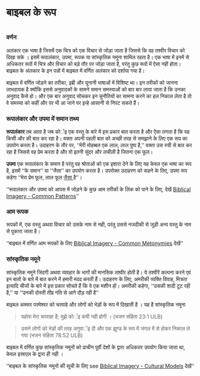 # बाइबल के रूप

 #

### वर्णन

अलंकार एक भाषा है जिसमें एक चित्र को एक विचार से जोड़ा जाता है जिससे कि वह तश्वीर विचार को दिखा सके । इसमें रूपालंकार, उपमा, रूपक या सांस्कृतिक नमूना शामिल रहता है। एक भाषा में इनमें से अधिकतर रूपों में चित्र और विचार को बड़े तौर पर जोड़ा जाता है, परंतु कुछ रूपों में ऐसा नही होता। बाइबल के अंलकार के इन पन्नों में बाइबल में वर्णित अलंकार को दर्शाया गया है।

बाइबल में वर्णित जोड़ने का तरीका, इब्री और यूनानी भाषाओं में विशिष्ट था। इन तरीकों को जानना लाभदायक है क्योंकि इससे अनुवादकों के सामने समान समस्याओं को बार बार लाया जाता है कि उनका अनुवाद कैसे हो। और एक बार अनुवाद सोचकर इन चुनौतियों का सामना करने का हल निकाल लेता है तो वे समस्या को कहीं और पर भी आ जाने पर इन्हे आसानी से निपट सकते हैं।


### रूपालंकार और उपमा में समान तथ्य

**रूपालंकार** तब आता है जब कोर्इ एक वस्तु के बारे में इस प्रकार बात करता है और ऐसा लगता है कि वह किसी और की बात कर रहा है। वक्ता अपनी पहली बात को अच्छी तरह से समझाने के लिए एक रूप का उपयोग करता है। उदाहरण के तौर पर, ‘‘मेरी मोहब्बत एक लाल, लाल पुष्प है,’’ वक्ता उस स्त्री से बात कर रहा है जिससे वह प्रेम करता है और वो इतनी सुंदर और लचीली है जितना एक फूल।

**उपमा** एक रूपालंकार के समान है परंतु वह श्रोताओं को एक इशारा देने के लिए यह केवल एक भाषा का रूप है, इसमें ‘‘के समान’’ या ‘‘जैसा’’ का उपयोग करता है। उपरोक्त उदाहरण को कहने के लिए, उपमा रूप कहेगा ‘‘मेरा प्रेम फूल, लाल फूल <u> जैसा </u> है’’।

‘‘रूपालंकार और उपमा को आपस में जोड़ने के कुछ आम तरीकों के लिंक को पाने के लिए, देखें [Biblical Imagery - Common Patterns](../bita-part1/01.md)’’


### आम रूपक

रूपकों में, एक वस्तु अथवा विचार को उसके नाम से नही, परंतु उससे नजदीकी से जुड़ी अन्य वस्तु के नाम से पुकारा जाता है।

‘‘बाइबल में वर्णित आम रूपकों के लिए [Biblical Imagery - Common Metonymies](../bita-part2/01.md) देखें’’


### सांस्कृतिक नमूने

सांस्कृतिक नमूने जिंदगी अथवा व्यवहार के भागों की मानसिक तश्वीर होती है। ये तश्वीरें कल्पना करने एवं इन बातों के बारे में बात करने में हमारी मदद करती हैं। उदाहरण के लिए, अमरीकी व्यक्ति विवाह, मित्रता इत्यादि चीजों के बारे में इस प्रकार सोचते हैं कि वे एक मशीन हों। अमरीकी कहेगा, ‘‘उसकी शादी टूट रही है,’’ या ‘‘उनकी दोस्ती तीव्र गति से आगे दौड़ रही है’’

बाइबल अक्सर परमेश्वर को चरवाहे और लोगों को भेड़ों के रूप में दिखाती है । यह है सांस्कृतिक नमूना

<blockquote> यहोवा मेरा चरवाहा है; मुझे कोर्इ कमी नही होगी । (भजन संहिता 23:1 ULB) </blockquote>

> उसने लोगों को भेड़ों की तरह अगुवार्इ दी और एक झुण्ड के रूप में जंगल में से होकर निकाल ले गया (भजन संहिता 78:52 ULB)

बाइबल में वर्णित कुछ सांस्कृतिक नमूनों को प्राचीन पूर्वी देशों के द्वारा अधिकतर उपयोग किया जाता था, केवल इस्राएल के द्वारा ही नही ।

‘‘बाइबल के सांस्कृतिक नमूनों की सूची के लिए see [Biblical Imagery - Cultural Models](../bita-part3/01.md) देखें’’

